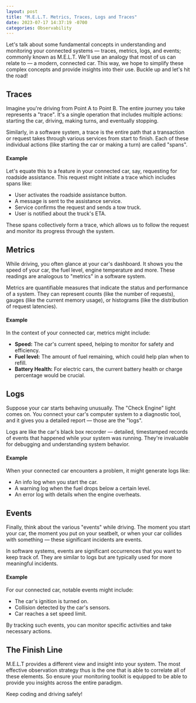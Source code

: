 ```yaml
---
layout: post
title: "M.E.L.T. Metrics, Traces, Logs and Traces"
date: 2023-07-17 14:37:19 -0700
categories: Observability
---
```


Let's talk about some fundamental concepts in understanding and monitoring your connected systems — traces, metrics, logs, and events; commonly known as M.E.L.T. We'll use an analogy that most of us can relate to — a modern, connected car. This way, we hope to simplify these complex concepts and provide insights into their use. Buckle up and let's hit the road!

## Traces

Imagine you're driving from Point A to Point B. The entire journey you take represents a "trace". It's a single operation that includes multiple actions: starting the car, driving, making turns, and eventually stopping.

Similarly, in a software system, a trace is the entire path that a transaction or request takes through various services from start to finish. Each of these individual actions (like starting the car or making a turn) are called "spans".

#### Example

Let's equate this to a feature in your connected car, say, requesting for roadside assistance. This request might initiate a trace which includes spans like:

- User activates the roadside assistance button.
- A message is sent to the assistance service.
- Service confirms the request and sends a tow truck.
- User is notified about the truck's ETA.

These spans collectively form a trace, which allows us to follow the request and monitor its progress through the system.

## Metrics

While driving, you often glance at your car's dashboard. It shows you the speed of your car, the fuel level, engine temperature and more. These readings are analogous to "metrics" in a software system.

Metrics are quantifiable measures that indicate the status and performance of a system. They can represent counts (like the number of requests), gauges (like the current memory usage), or histograms (like the distribution of request latencies).

#### Example

In the context of your connected car, metrics might include:

- **Speed:** The car's current speed, helping to monitor for safety and efficiency.
- **Fuel level:** The amount of fuel remaining, which could help plan when to refill.
- **Battery Health:** For electric cars, the current battery health or charge percentage would be crucial.

## Logs

Suppose your car starts behaving unusually. The "Check Engine" light comes on. You connect your car's computer system to a diagnostic tool, and it gives you a detailed report — those are the "logs".

Logs are like the car's black box recorder — detailed, timestamped records of events that happened while your system was running. They're invaluable for debugging and understanding system behavior.

#### Example

When your connected car encounters a problem, it might generate logs like:

- An info log when you start the car.
- A warning log when the fuel drops below a certain level.
- An error log with details when the engine overheats.

## Events

Finally, think about the various "events" while driving. The moment you start your car, the moment you put on your seatbelt, or when your car collides with something — these significant incidents are events.

In software systems, events are significant occurrences that you want to keep track of. They are similar to logs but are typically used for more meaningful incidents.

#### Example

For our connected car, notable events might include:

- The car's ignition is turned on.
- Collision detected by the car's sensors.
- Car reaches a set speed limit.

By tracking such events, you can monitor specific activities and take necessary actions.

## The Finish Line

M.E.L.T provides a different view and insight into your system. The most effective observation strategy thus is the one that is able to correlate all of these elements. So ensure your monitoring toolkit is equipped to be able to provide you insights across the entire paradigm.

Keep coding and driving safely!
